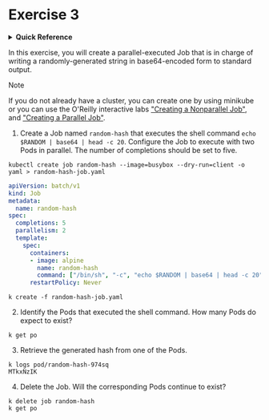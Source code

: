 # Exercise 3

<details>
<summary><b>Quick Reference</b></summary>
<p>

* Namespace: `default`<br>
* Documentation: [Jobs](https://kubernetes.io/docs/concepts/workloads/controllers/job/)

</p>
</details>

In this exercise, you will create a parallel-executed Job that is in charge of writing a randomly-generated string in base64-encoded form to standard output.

> [!NOTE]
> If you do not already have a cluster, you can create one by using minikube or you can use the O'Reilly interactive labs ["Creating a Nonparallel Job"](https://learning.oreilly.com/scenarios/creating-a-nonparallel/9781098163877/), and ["Creating a Parallel Job"](https://learning.oreilly.com/scenarios/creating-a-parallel/9781098163884/).

1. Create a Job named `random-hash` that executes the shell command `echo $RANDOM | base64 | head -c 20`. Configure the Job to execute with two Pods in parallel. The number of completions should be set to five.
```
kubectl create job random-hash --image=busybox --dry-run=client -o yaml > random-hash-job.yaml
```

```yaml
apiVersion: batch/v1
kind: Job
metadata:
  name: random-hash
spec:
  completions: 5
  parallelism: 2
  template:
    spec:
      containers:
      - image: alpine
        name: random-hash
        command: ["/bin/sh", "-c", "echo $RANDOM | base64 | head -c 20"]
      restartPolicy: Never
```

```
k create -f random-hash-job.yaml
```

2. Identify the Pods that executed the shell command. How many Pods do expect to exist?
```
k get po
```

3. Retrieve the generated hash from one of the Pods.
```
k logs pod/random-hash-974sq
MTkxNzIK
```

4. Delete the Job. Will the corresponding Pods continue to exist?
```
k delete job random-hash
k get po
```
